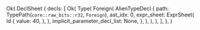Ok(
    DeclSheet {
        decls: [
            Ok(
                Type(
                    Foreign(
                        AlienTypeDecl {
                            path: TypePath(`core::raw_bits::r32`, `Foreign`),
                            ast_idx: 0,
                            expr_sheet: ExprSheet(
                                Id {
                                    value: 40,
                                },
                            ),
                            implicit_parameter_decl_list: None,
                        },
                    ),
                ),
            ),
        ],
    },
)